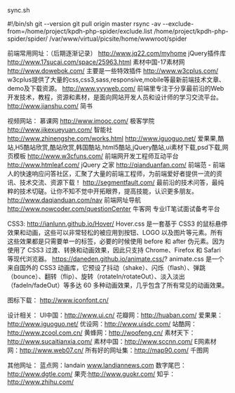 sync.sh

#!/bin/sh
git --version
git pull origin master
rsync -av --exclude-from=/home/project/kpdh-php-spider/exclude.list /home/project/kpdh-php-spider/spider/ /var/www/virtual/picsite/home/wwwroot/spider


前端常用网址：（后期逐渐记录）
http://www.jq22.com/myhome                              jQuery插件库
http://www.17sucai.com/space/25963.html          素材中国-17素材网
http://www.dowebok.com/                                  主要是一些特效插件
http://www.w3cplus.com/                                   w3cplus提供了大量的css,css3,sass,responsive,mobile等最新前端技术文章、demo及下载资源。
http://www.yyyweb.com/                                   前端里专注于分享最前沿的Web开发技术，教程，资源和素材，是面向网站开发人员和设计师的学习交流平台。
http://www.jianshu.com/                                    简书

视频网站：
慕课网              http://www.imooc.com/
极客学院            http://www.jikexueyuan.com/
智能社              http://www.zhinengshe.com/works.html
http://www.iguoguo.net/                     爱果果,酷站,H5酷站欣赏,酷站欣赏,韩国酷站,html5酷站,jQuery酷站,ui素材下载,psd下载,网页模板
http://www.w3cfuns.com/                     前端网开发工程师互动平台
http://www.htmleaf.com/                     jQuery 之家
http://qianduanfan.com/                     前端范 - 前端人的快速响应问答社区，汇聚了大量的前端工程师，为前端爱好者提供一流的资讯、技术交流、资源下载！
http://segmentfault.com/                    最前沿的技术问答，最纯粹的技术切磋。让你不知不觉中开拓眼界，提高技能，认识更多朋友。
http://www.daqianduan.com/nav               前端网址导航
http://www.nowcoder.com/questionCenter      牛客网 专业IT笔试面试备考平台

CSS3:
http://ianlunn.github.io/Hover/            Hover.css 是一套基于 CSS3 的鼠标悬停效果和动画，这些可以非常轻松的被应用到按钮、LOGO 以及图片等元素。所有这些效果都是只需要单一的标签，必要的时候使用 before 和 after 伪元素。因为使用了 CSS3 过渡、转换和动画效果，因此只支持 Chrome、Firefox 和 Safari 等现代浏览器。
https://daneden.github.io/animate.css/?      animate.css 是一个来自国外的 CSS3 动画库，它预设了抖动（shake）、闪烁（flash）、弹跳（bounce）、翻转（flip）、旋转（rotateIn/rotateOut）、淡入淡出（fadeIn/fadeOut）等多达 60 多种动画效果，几乎包含了所有常见的动画效果。


图标下载：
http://www.iconfont.cn/

设计相关：
UI中国：http://www.ui.cn/
花瓣网：http://huaban.com/
爱果果：http://www.iguoguo.net/
优设网：http://www.uisdc.com/
站酷网：http://www.zcool.com.cn/
黄蜂网：http://woofeng.cn/
素材天下：http://www.sucaitianxia.com/
素材中国：http://www.sccnn.com/
E网素材网：http://www.web07.cn/
所有好的网址集：http://map90.com/
千图网

其他网址：
蓝点网：landain www.landiannews.com
数字尾巴：http://www.dgtle.com/
果壳:http://www.guokr.com/
知乎：http://www.zhihu.com/
